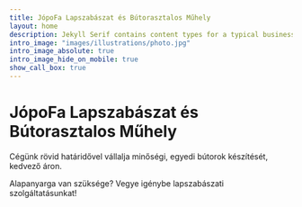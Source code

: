 ```yaml
---
title: JópoFa Lapszabászat és Bútorasztalos Műhely
layout: home
description: Jekyll Serif contains content types for a typical business website. The theme is fully responsive, blazing fast and artfully illustrated.
intro_image: "images/illustrations/photo.jpg"
intro_image_absolute: true
intro_image_hide_on_mobile: true
show_call_box: true
---
```


# JópoFa Lapszabászat és Bútorasztalos Műhely

Cégünk rövid határidővel vállalja minőségi, egyedi bútorok készítését, kedvező áron.

Alapanyarga van szüksége? Vegye igénybe lapszabászati szolgáltatásunkat!
